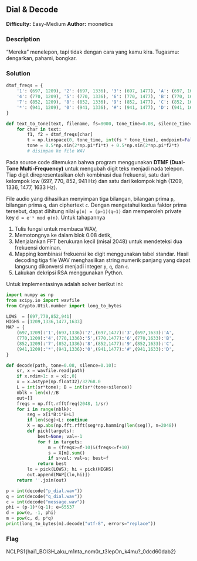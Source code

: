 ## Dial & Decode
**Difficulty:** Easy-Medium
**Author:** moonetics

### Description
“Mereka” menelepon, tapi tidak dengan cara yang kamu kira. Tugasmu: dengarkan, pahami, bongkar.

### Solution
```python
dtmf_freqs = {
    '1': (697, 1209), '2': (697, 1336), '3': (697, 1477), 'A': (697, 1633),
    '4': (770, 1209), '5': (770, 1336), '6': (770, 1477), 'B': (770, 1633),
    '7': (852, 1209), '8': (852, 1336), '9': (852, 1477), 'C': (852, 1633),
    '*': (941, 1209), '0': (941, 1336), '#': (941, 1477), 'D': (941, 1633),
}

def text_to_tone(text, filename, fs=8000, tone_time=0.08, silence_time=0.10):
    for char in text:
        f1, f2 = dtmf_freqs[char]
        t = np.linspace(0, tone_time, int(fs * tone_time), endpoint=False)
        tone = 0.5*np.sin(2*np.pi*f1*t) + 0.5*np.sin(2*np.pi*f2*t)
        # disimpan ke file WAV
```

Pada source code ditemukan bahwa program menggunakan **DTMF (Dual-Tone Multi-Frequency)** untuk mengubah digit teks menjadi nada telepon. Tiap digit direpresentasikan oleh kombinasi dua frekuensi, satu dari kelompok low (697, 770, 852, 941 Hz) dan satu dari kelompok high (1209, 1336, 1477, 1633 Hz). 

File audio yang dihasilkan menyimpan tiga bilangan, bilangan prima `p`, bilangan prima `q`, dan ciphertext `c`. Dengan mengetahui kedua faktor prima tersebut, dapat dihitung nilai `φ(n) = (p−1)(q−1)` dan memperoleh private key `d = e⁻¹ mod φ(n)`. Untuk tahapannya 

1. Tulis fungsi untuk membaca WAV, 
2. Memotongnya ke dalam blok 0.08 detik, 
3. Menjalankan FFT berukuran kecil (misal 2048) untuk mendeteksi dua frekuensi dominan. 
4. Mapping kombinasi frekuensi ke digit menggunakan tabel standar. Hasil decoding tiga file WAV menghasilkan string numerik panjang yang dapat langsung dikonversi menjadi integer `p`, `q`, dan `c`. 
5. Lakukan dekripsi RSA menggunakan Python.

Untuk implementasinya adalah solver berikut ini:

```python
import numpy as np
from scipy.io import wavfile
from Crypto.Util.number import long_to_bytes

LOWS  = [697,770,852,941]
HIGHS = [1209,1336,1477,1633]
MAP = {
    (697,1209):'1',(697,1336):'2',(697,1477):'3',(697,1633):'A',
    (770,1209):'4',(770,1336):'5',(770,1477):'6',(770,1633):'B',
    (852,1209):'7',(852,1336):'8',(852,1477):'9',(852,1633):'C',
    (941,1209):'*',(941,1336):'0',(941,1477):'#',(941,1633):'D',
}

def decode(path, tone=0.08, silence=0.10):
    sr, x = wavfile.read(path)
    if x.ndim>1: x = x[:,0]
    x = x.astype(np.float32)/32768.0
    L = int(sr*tone); B = int(sr*(tone+silence))
    nblk = len(x)//B
    out=[]
    freqs = np.fft.rfftfreq(2048, 1/sr)
    for i in range(nblk):
        seg = x[i*B:i*B+L]
        if len(seg)<L: continue
        X = np.abs(np.fft.rfft(seg*np.hamming(len(seg)), n=2048))
        def pick(targets):
            best=None; val=-1
            for f in targets:
                m = (freqs>=f-10)&(freqs<=f+10)
                s = X[m].sum()
                if s>val: val=s; best=f
            return best
        lo = pick(LOWS); hi = pick(HIGHS)
        out.append(MAP[(lo,hi)])
    return ''.join(out)

p = int(decode("p_dial.wav"))
q = int(decode("q_dial.wav"))
c = int(decode("message.wav"))
phi = (p-1)*(q-1); e=65537
d = pow(e, -1, phi)
m = pow(c, d, p*q)
print(long_to_bytes(m).decode("utf-8", errors="replace"))
```

### Flag
NCLPS1{hai1_BOl3H_aku_m1nta_nom0r_t3lepOn_k4mu?_0dcd60dab2}
